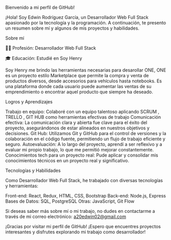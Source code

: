 
Bienvenido a mi perfil de GitHub!

¡Hola! Soy Edwin Rodríguez García, un Desarrollador Web Full Stack apasionado por la tecnología y la programación. A continuación, te presento un resumen sobre mí y algunos de mis proyectos y habilidades.

Sobre mí

👨‍💼 Profesión: Desarrollador Web Full Stack

🎓 Educación: Estudié en Soy Henry 

Soy Henry me brindo las herramientas necesarias para desarollar ONE, ONE es un proyecto estilo Marketplace que permite la compra y venta de productos diversos, desde accesorios para vehículos hasta notebooks. Es una plataforma donde cada usuario puede aumentar las ventas de su emprendimiento o encontrar aquel producto que siempre ha deseado.

Logros y Aprendizajes

Trabajo en equipo: Colaboré con un equipo talentoso aplicando SCRUM , TRELLO , GIT HUB como herramientas efectivas de trabajo
Comunicación efectiva: La comunicación clara y abierta fue clave para el éxito del proyecto, asegurándonos de estar alineados en nuestros objetivos y decisiones.
Git Hub: Utilizamos Git y GitHub para el control de versiones y la colaboración en el código fuente, permitiendo un flujo de trabajo eficiente y seguro.
Autoevaluación: A lo largo del proyecto, aprendí a ser reflexivo y a evaluar mi propio trabajo, lo que me permitió mejorar constantemente.
Conocimientos tech para un proyecto real: Pude aplicar y consolidar mis conocimientos técnicos en un proyecto real y significativo.

Tecnologías y Habilidades

Como Desarrollador Web Full Stack, he trabajado con diversas tecnologías y herramientas:

Front-end: React, Redux, HTML, CSS, Bootstrap
Back-end: Node.js, Express
Bases de Datos: SQL, PostgreSQL
Otras: JavaScript, Git Flow

Si deseas saber más sobre mí o mi trabajo, no dudes en contactarme a través de mi correo electrónico: a20edwin02@gmail.com

¡Gracias por visitar mi perfil de GitHub! ¡Espero que encuentres proyectos interesantes y disfrutes explorando mi trabajo como desarrollador!
